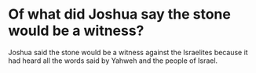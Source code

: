# Of what did Joshua say the stone would be a witness?

Joshua said the stone would be a witness against the Israelites because it had heard all the words said by Yahweh and the people of Israel.
